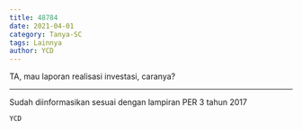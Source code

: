 ```yaml
---
title: 48784
date: 2021-04-01
category: Tanya-SC
tags: Lainnya
author: YCD
---
```


TA, mau laporan realisasi investasi, caranya?

---

Sudah diinformasikan sesuai dengan lampiran PER 3 tahun 2017

`YCD`

